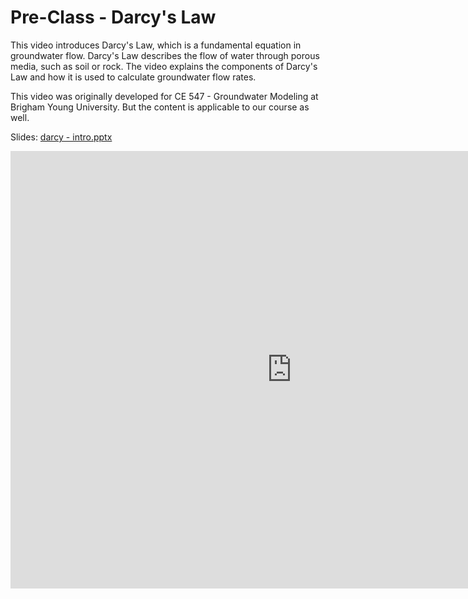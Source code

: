 # Pre-Class - Darcy's Law

This video introduces Darcy's Law, which is a fundamental equation in groundwater flow. Darcy's Law describes the flow of water through porous media, such as soil or rock. The video explains the components of Darcy's Law and how it is used to calculate groundwater flow rates.

This video was originally developed for CE 547 - Groundwater Modeling at Brigham Young University. But the 
content is applicable to our 
course as well.

Slides: [darcy - intro.pptx](darcy%20-%20intro.pptx)

<iframe width="900" height="700" src="https://www.youtube.com/embed/KY8Yl4xRhbE?si=x9o7L6FnzUpBzc8-" title="YouTube 
video player" frameborder="0" allow="accelerometer; autoplay; clipboard-write; encrypted-media; gyroscope; picture-in-picture; web-share" referrerpolicy="strict-origin-when-cross-origin" allowfullscreen></iframe>